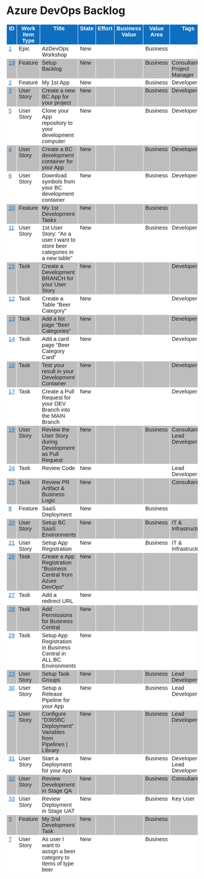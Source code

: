 # Azure DevOps Backlog

<table style="box-sizing:border-box;border-collapse:collapse;border-spacing:0px;margin:0px;background-color:rgb(255, 255, 255);font-family:Calibri, sans-serif;font-size:11pt" id="tableSelected1"><thead style="box-sizing:border-box;background-color:rgb(16, 110, 190);color:white"><tr style="box-sizing:border-box"><th style="box-sizing:border-box;border:1px solid white;vertical-align:top;padding:1.45pt 0.05in">ID</th><th style="box-sizing:border-box;border:1px solid white;vertical-align:top;padding:1.45pt 0.05in">Work Item Type</th><th style="box-sizing:border-box;border:1px solid white;vertical-align:top;padding:1.45pt 0.05in">Title</th><th style="box-sizing:border-box;border:1px solid white;vertical-align:top;padding:1.45pt 0.05in">State</th><th style="box-sizing:border-box;border:1px solid white;vertical-align:top;padding:1.45pt 0.05in">Effort</th><th style="box-sizing:border-box;border:1px solid white;vertical-align:top;padding:1.45pt 0.05in">Business Value</th><th style="box-sizing:border-box;border:1px solid white;vertical-align:top;padding:1.45pt 0.05in">Value Area</th><th style="box-sizing:border-box;border:1px solid white;vertical-align:top;padding:1.45pt 0.05in">Tags</th></tr></thead><tbody style="box-sizing:border-box"><tr style="box-sizing:border-box"><td style="box-sizing:border-box;border:1px solid white;vertical-align:top;padding:1.45pt 0.05in"><a href="https://dev.azure.com/BC-TechDays-2022-AzDevOps-Training-TEST/My-Project/_workitems/edit/1" target="_blank" style="box-sizing:border-box;color:rgb(16, 110, 190)">1</a></td><td style="box-sizing:border-box;border:1px solid white;vertical-align:top;padding:1.45pt 0.05in">Epic</td><td style="box-sizing:border-box;border:1px solid white;vertical-align:top;padding:1.45pt 0.05in">AzDevOps Workshop</td><td style="box-sizing:border-box;border:1px solid white;vertical-align:top;padding:1.45pt 0.05in">New</td><td style="box-sizing:border-box;border:1px solid white;vertical-align:top;padding:1.45pt 0.05in">&nbsp;</td><td style="box-sizing:border-box;border:1px solid white;vertical-align:top;padding:1.45pt 0.05in">&nbsp;</td><td style="box-sizing:border-box;border:1px solid white;vertical-align:top;padding:1.45pt 0.05in">Business</td><td style="box-sizing:border-box;border:1px solid white;vertical-align:top;padding:1.45pt 0.05in">&nbsp;</td></tr><tr style="box-sizing:border-box;background-color:rgba(124, 124, 124, 0.5)"><td style="box-sizing:border-box;border:1px solid white;vertical-align:top;padding:1.45pt 0.05in"><a href="https://dev.azure.com/BC-TechDays-2022-AzDevOps-Training-TEST/My-Project/_workitems/edit/19" target="_blank" style="box-sizing:border-box;color:rgb(16, 110, 190)">19</a></td><td style="box-sizing:border-box;border:1px solid white;vertical-align:top;padding:1.45pt 0.05in">Feature</td><td style="box-sizing:border-box;border:1px solid white;vertical-align:top;padding:1.45pt 0.05in">Setup Backlog</td><td style="box-sizing:border-box;border:1px solid white;vertical-align:top;padding:1.45pt 0.05in">New</td><td style="box-sizing:border-box;border:1px solid white;vertical-align:top;padding:1.45pt 0.05in">&nbsp;</td><td style="box-sizing:border-box;border:1px solid white;vertical-align:top;padding:1.45pt 0.05in">&nbsp;</td><td style="box-sizing:border-box;border:1px solid white;vertical-align:top;padding:1.45pt 0.05in">Business</td><td style="box-sizing:border-box;border:1px solid white;vertical-align:top;padding:1.45pt 0.05in">Consultant; Project Manager</td></tr><tr style="box-sizing:border-box"><td style="box-sizing:border-box;border:1px solid white;vertical-align:top;padding:1.45pt 0.05in"><a href="https://dev.azure.com/BC-TechDays-2022-AzDevOps-Training-TEST/My-Project/_workitems/edit/2" target="_blank" style="box-sizing:border-box;color:rgb(16, 110, 190)">2</a></td><td style="box-sizing:border-box;border:1px solid white;vertical-align:top;padding:1.45pt 0.05in">Feature</td><td style="box-sizing:border-box;border:1px solid white;vertical-align:top;padding:1.45pt 0.05in">My 1st App</td><td style="box-sizing:border-box;border:1px solid white;vertical-align:top;padding:1.45pt 0.05in">New</td><td style="box-sizing:border-box;border:1px solid white;vertical-align:top;padding:1.45pt 0.05in">&nbsp;</td><td style="box-sizing:border-box;border:1px solid white;vertical-align:top;padding:1.45pt 0.05in">&nbsp;</td><td style="box-sizing:border-box;border:1px solid white;vertical-align:top;padding:1.45pt 0.05in">Business</td><td style="box-sizing:border-box;border:1px solid white;vertical-align:top;padding:1.45pt 0.05in">Developer</td></tr><tr style="box-sizing:border-box;background-color:rgba(124, 124, 124, 0.5)"><td style="box-sizing:border-box;border:1px solid white;vertical-align:top;padding:1.45pt 0.05in"><a href="https://dev.azure.com/BC-TechDays-2022-AzDevOps-Training-TEST/My-Project/_workitems/edit/3" target="_blank" style="box-sizing:border-box;color:rgb(16, 110, 190)">3</a></td><td style="box-sizing:border-box;border:1px solid white;vertical-align:top;padding:1.45pt 0.05in">User Story</td><td style="box-sizing:border-box;border:1px solid white;vertical-align:top;padding:1.45pt 0.05in">Create a new BC App for your project</td><td style="box-sizing:border-box;border:1px solid white;vertical-align:top;padding:1.45pt 0.05in">New</td><td style="box-sizing:border-box;border:1px solid white;vertical-align:top;padding:1.45pt 0.05in">&nbsp;</td><td style="box-sizing:border-box;border:1px solid white;vertical-align:top;padding:1.45pt 0.05in">&nbsp;</td><td style="box-sizing:border-box;border:1px solid white;vertical-align:top;padding:1.45pt 0.05in">Business</td><td style="box-sizing:border-box;border:1px solid white;vertical-align:top;padding:1.45pt 0.05in">Developer</td></tr><tr style="box-sizing:border-box"><td style="box-sizing:border-box;border:1px solid white;vertical-align:top;padding:1.45pt 0.05in"><a href="https://dev.azure.com/BC-TechDays-2022-AzDevOps-Training-TEST/My-Project/_workitems/edit/5" target="_blank" style="box-sizing:border-box;color:rgb(16, 110, 190)">5</a></td><td style="box-sizing:border-box;border:1px solid white;vertical-align:top;padding:1.45pt 0.05in">User Story</td><td style="box-sizing:border-box;border:1px solid white;vertical-align:top;padding:1.45pt 0.05in">Clone your App repository to your development computer</td><td style="box-sizing:border-box;border:1px solid white;vertical-align:top;padding:1.45pt 0.05in">New</td><td style="box-sizing:border-box;border:1px solid white;vertical-align:top;padding:1.45pt 0.05in">&nbsp;</td><td style="box-sizing:border-box;border:1px solid white;vertical-align:top;padding:1.45pt 0.05in">&nbsp;</td><td style="box-sizing:border-box;border:1px solid white;vertical-align:top;padding:1.45pt 0.05in">Business</td><td style="box-sizing:border-box;border:1px solid white;vertical-align:top;padding:1.45pt 0.05in">Developer</td></tr><tr style="box-sizing:border-box;background-color:rgba(124, 124, 124, 0.5)"><td style="box-sizing:border-box;border:1px solid white;vertical-align:top;padding:1.45pt 0.05in"><a href="https://dev.azure.com/BC-TechDays-2022-AzDevOps-Training-TEST/My-Project/_workitems/edit/4" target="_blank" style="box-sizing:border-box;color:rgb(16, 110, 190)">4</a></td><td style="box-sizing:border-box;border:1px solid white;vertical-align:top;padding:1.45pt 0.05in">User Story</td><td style="box-sizing:border-box;border:1px solid white;vertical-align:top;padding:1.45pt 0.05in">Create a BC development container for your App</td><td style="box-sizing:border-box;border:1px solid white;vertical-align:top;padding:1.45pt 0.05in">New</td><td style="box-sizing:border-box;border:1px solid white;vertical-align:top;padding:1.45pt 0.05in">&nbsp;</td><td style="box-sizing:border-box;border:1px solid white;vertical-align:top;padding:1.45pt 0.05in">&nbsp;</td><td style="box-sizing:border-box;border:1px solid white;vertical-align:top;padding:1.45pt 0.05in">Business</td><td style="box-sizing:border-box;border:1px solid white;vertical-align:top;padding:1.45pt 0.05in">Developer</td></tr><tr style="box-sizing:border-box"><td style="box-sizing:border-box;border:1px solid white;vertical-align:top;padding:1.45pt 0.05in"><a href="https://dev.azure.com/BC-TechDays-2022-AzDevOps-Training-TEST/My-Project/_workitems/edit/6" target="_blank" style="box-sizing:border-box;color:rgb(16, 110, 190)">6</a></td><td style="box-sizing:border-box;border:1px solid white;vertical-align:top;padding:1.45pt 0.05in">User Story</td><td style="box-sizing:border-box;border:1px solid white;vertical-align:top;padding:1.45pt 0.05in">Download symbols from your BC development container</td><td style="box-sizing:border-box;border:1px solid white;vertical-align:top;padding:1.45pt 0.05in">New</td><td style="box-sizing:border-box;border:1px solid white;vertical-align:top;padding:1.45pt 0.05in">&nbsp;</td><td style="box-sizing:border-box;border:1px solid white;vertical-align:top;padding:1.45pt 0.05in">&nbsp;</td><td style="box-sizing:border-box;border:1px solid white;vertical-align:top;padding:1.45pt 0.05in">Business</td><td style="box-sizing:border-box;border:1px solid white;vertical-align:top;padding:1.45pt 0.05in">Developer</td></tr><tr style="box-sizing:border-box;background-color:rgba(124, 124, 124, 0.5)"><td style="box-sizing:border-box;border:1px solid white;vertical-align:top;padding:1.45pt 0.05in"><a href="https://dev.azure.com/BC-TechDays-2022-AzDevOps-Training-TEST/My-Project/_workitems/edit/10" target="_blank" style="box-sizing:border-box;color:rgb(16, 110, 190)">10</a></td><td style="box-sizing:border-box;border:1px solid white;vertical-align:top;padding:1.45pt 0.05in">Feature</td><td style="box-sizing:border-box;border:1px solid white;vertical-align:top;padding:1.45pt 0.05in">My 1st Development Tasks</td><td style="box-sizing:border-box;border:1px solid white;vertical-align:top;padding:1.45pt 0.05in">New</td><td style="box-sizing:border-box;border:1px solid white;vertical-align:top;padding:1.45pt 0.05in">&nbsp;</td><td style="box-sizing:border-box;border:1px solid white;vertical-align:top;padding:1.45pt 0.05in">&nbsp;</td><td style="box-sizing:border-box;border:1px solid white;vertical-align:top;padding:1.45pt 0.05in">Business</td><td style="box-sizing:border-box;border:1px solid white;vertical-align:top;padding:1.45pt 0.05in">&nbsp;</td></tr><tr style="box-sizing:border-box"><td style="box-sizing:border-box;border:1px solid white;vertical-align:top;padding:1.45pt 0.05in"><a href="https://dev.azure.com/BC-TechDays-2022-AzDevOps-Training-TEST/My-Project/_workitems/edit/11" target="_blank" style="box-sizing:border-box;color:rgb(16, 110, 190)">11</a></td><td style="box-sizing:border-box;border:1px solid white;vertical-align:top;padding:1.45pt 0.05in">User Story</td><td style="box-sizing:border-box;border:1px solid white;vertical-align:top;padding:1.45pt 0.05in">1st User Story: "As a user I want to store beer categories in a new table"</td><td style="box-sizing:border-box;border:1px solid white;vertical-align:top;padding:1.45pt 0.05in">New</td><td style="box-sizing:border-box;border:1px solid white;vertical-align:top;padding:1.45pt 0.05in">&nbsp;</td><td style="box-sizing:border-box;border:1px solid white;vertical-align:top;padding:1.45pt 0.05in">&nbsp;</td><td style="box-sizing:border-box;border:1px solid white;vertical-align:top;padding:1.45pt 0.05in">Business</td><td style="box-sizing:border-box;border:1px solid white;vertical-align:top;padding:1.45pt 0.05in">Developer</td></tr><tr style="box-sizing:border-box;background-color:rgba(124, 124, 124, 0.5)"><td style="box-sizing:border-box;border:1px solid white;vertical-align:top;padding:1.45pt 0.05in"><a href="https://dev.azure.com/BC-TechDays-2022-AzDevOps-Training-TEST/My-Project/_workitems/edit/15" target="_blank" style="box-sizing:border-box;color:rgb(16, 110, 190)">15</a></td><td style="box-sizing:border-box;border:1px solid white;vertical-align:top;padding:1.45pt 0.05in">Task</td><td style="box-sizing:border-box;border:1px solid white;vertical-align:top;padding:1.45pt 0.05in">Create a Development BRANCH for your User Story</td><td style="box-sizing:border-box;border:1px solid white;vertical-align:top;padding:1.45pt 0.05in">New</td><td style="box-sizing:border-box;border:1px solid white;vertical-align:top;padding:1.45pt 0.05in">&nbsp;</td><td style="box-sizing:border-box;border:1px solid white;vertical-align:top;padding:1.45pt 0.05in">&nbsp;</td><td style="box-sizing:border-box;border:1px solid white;vertical-align:top;padding:1.45pt 0.05in">&nbsp;</td><td style="box-sizing:border-box;border:1px solid white;vertical-align:top;padding:1.45pt 0.05in">Developer</td></tr><tr style="box-sizing:border-box"><td style="box-sizing:border-box;border:1px solid white;vertical-align:top;padding:1.45pt 0.05in"><a href="https://dev.azure.com/BC-TechDays-2022-AzDevOps-Training-TEST/My-Project/_workitems/edit/12" target="_blank" style="box-sizing:border-box;color:rgb(16, 110, 190)">12</a></td><td style="box-sizing:border-box;border:1px solid white;vertical-align:top;padding:1.45pt 0.05in">Task</td><td style="box-sizing:border-box;border:1px solid white;vertical-align:top;padding:1.45pt 0.05in">Create a Table "Beer Category"</td><td style="box-sizing:border-box;border:1px solid white;vertical-align:top;padding:1.45pt 0.05in">New</td><td style="box-sizing:border-box;border:1px solid white;vertical-align:top;padding:1.45pt 0.05in">&nbsp;</td><td style="box-sizing:border-box;border:1px solid white;vertical-align:top;padding:1.45pt 0.05in">&nbsp;</td><td style="box-sizing:border-box;border:1px solid white;vertical-align:top;padding:1.45pt 0.05in">&nbsp;</td><td style="box-sizing:border-box;border:1px solid white;vertical-align:top;padding:1.45pt 0.05in">Developer</td></tr><tr style="box-sizing:border-box;background-color:rgba(124, 124, 124, 0.5)"><td style="box-sizing:border-box;border:1px solid white;vertical-align:top;padding:1.45pt 0.05in"><a href="https://dev.azure.com/BC-TechDays-2022-AzDevOps-Training-TEST/My-Project/_workitems/edit/13" target="_blank" style="box-sizing:border-box;color:rgb(16, 110, 190)">13</a></td><td style="box-sizing:border-box;border:1px solid white;vertical-align:top;padding:1.45pt 0.05in">Task</td><td style="box-sizing:border-box;border:1px solid white;vertical-align:top;padding:1.45pt 0.05in">Add a list page "Beer Categories"</td><td style="box-sizing:border-box;border:1px solid white;vertical-align:top;padding:1.45pt 0.05in">New</td><td style="box-sizing:border-box;border:1px solid white;vertical-align:top;padding:1.45pt 0.05in">&nbsp;</td><td style="box-sizing:border-box;border:1px solid white;vertical-align:top;padding:1.45pt 0.05in">&nbsp;</td><td style="box-sizing:border-box;border:1px solid white;vertical-align:top;padding:1.45pt 0.05in">&nbsp;</td><td style="box-sizing:border-box;border:1px solid white;vertical-align:top;padding:1.45pt 0.05in">Developer</td></tr><tr style="box-sizing:border-box"><td style="box-sizing:border-box;border:1px solid white;vertical-align:top;padding:1.45pt 0.05in"><a href="https://dev.azure.com/BC-TechDays-2022-AzDevOps-Training-TEST/My-Project/_workitems/edit/14" target="_blank" style="box-sizing:border-box;color:rgb(16, 110, 190)">14</a></td><td style="box-sizing:border-box;border:1px solid white;vertical-align:top;padding:1.45pt 0.05in">Task</td><td style="box-sizing:border-box;border:1px solid white;vertical-align:top;padding:1.45pt 0.05in">Add a card page "Beer Category Card"</td><td style="box-sizing:border-box;border:1px solid white;vertical-align:top;padding:1.45pt 0.05in">New</td><td style="box-sizing:border-box;border:1px solid white;vertical-align:top;padding:1.45pt 0.05in">&nbsp;</td><td style="box-sizing:border-box;border:1px solid white;vertical-align:top;padding:1.45pt 0.05in">&nbsp;</td><td style="box-sizing:border-box;border:1px solid white;vertical-align:top;padding:1.45pt 0.05in">&nbsp;</td><td style="box-sizing:border-box;border:1px solid white;vertical-align:top;padding:1.45pt 0.05in">Developer</td></tr><tr style="box-sizing:border-box;background-color:rgba(124, 124, 124, 0.5)"><td style="box-sizing:border-box;border:1px solid white;vertical-align:top;padding:1.45pt 0.05in"><a href="https://dev.azure.com/BC-TechDays-2022-AzDevOps-Training-TEST/My-Project/_workitems/edit/16" target="_blank" style="box-sizing:border-box;color:rgb(16, 110, 190)">16</a></td><td style="box-sizing:border-box;border:1px solid white;vertical-align:top;padding:1.45pt 0.05in">Task</td><td style="box-sizing:border-box;border:1px solid white;vertical-align:top;padding:1.45pt 0.05in">Test your result in your Development Container</td><td style="box-sizing:border-box;border:1px solid white;vertical-align:top;padding:1.45pt 0.05in">New</td><td style="box-sizing:border-box;border:1px solid white;vertical-align:top;padding:1.45pt 0.05in">&nbsp;</td><td style="box-sizing:border-box;border:1px solid white;vertical-align:top;padding:1.45pt 0.05in">&nbsp;</td><td style="box-sizing:border-box;border:1px solid white;vertical-align:top;padding:1.45pt 0.05in">&nbsp;</td><td style="box-sizing:border-box;border:1px solid white;vertical-align:top;padding:1.45pt 0.05in">Developer</td></tr><tr style="box-sizing:border-box"><td style="box-sizing:border-box;border:1px solid white;vertical-align:top;padding:1.45pt 0.05in"><a href="https://dev.azure.com/BC-TechDays-2022-AzDevOps-Training-TEST/My-Project/_workitems/edit/17" target="_blank" style="box-sizing:border-box;color:rgb(16, 110, 190)">17</a></td><td style="box-sizing:border-box;border:1px solid white;vertical-align:top;padding:1.45pt 0.05in">Task</td><td style="box-sizing:border-box;border:1px solid white;vertical-align:top;padding:1.45pt 0.05in">Create a Pull Request for your DEV Branch into the MAIN Branch</td><td style="box-sizing:border-box;border:1px solid white;vertical-align:top;padding:1.45pt 0.05in">New</td><td style="box-sizing:border-box;border:1px solid white;vertical-align:top;padding:1.45pt 0.05in">&nbsp;</td><td style="box-sizing:border-box;border:1px solid white;vertical-align:top;padding:1.45pt 0.05in">&nbsp;</td><td style="box-sizing:border-box;border:1px solid white;vertical-align:top;padding:1.45pt 0.05in">&nbsp;</td><td style="box-sizing:border-box;border:1px solid white;vertical-align:top;padding:1.45pt 0.05in">Developer</td></tr><tr style="box-sizing:border-box;background-color:rgba(124, 124, 124, 0.5)"><td style="box-sizing:border-box;border:1px solid white;vertical-align:top;padding:1.45pt 0.05in"><a href="https://dev.azure.com/BC-TechDays-2022-AzDevOps-Training-TEST/My-Project/_workitems/edit/18" target="_blank" style="box-sizing:border-box;color:rgb(16, 110, 190)">18</a></td><td style="box-sizing:border-box;border:1px solid white;vertical-align:top;padding:1.45pt 0.05in">User Story</td><td style="box-sizing:border-box;border:1px solid white;vertical-align:top;padding:1.45pt 0.05in">Review the User Story during Development as Pull Request</td><td style="box-sizing:border-box;border:1px solid white;vertical-align:top;padding:1.45pt 0.05in">New</td><td style="box-sizing:border-box;border:1px solid white;vertical-align:top;padding:1.45pt 0.05in">&nbsp;</td><td style="box-sizing:border-box;border:1px solid white;vertical-align:top;padding:1.45pt 0.05in">&nbsp;</td><td style="box-sizing:border-box;border:1px solid white;vertical-align:top;padding:1.45pt 0.05in">Business</td><td style="box-sizing:border-box;border:1px solid white;vertical-align:top;padding:1.45pt 0.05in">Consultant; Lead Developer</td></tr><tr style="box-sizing:border-box"><td style="box-sizing:border-box;border:1px solid white;vertical-align:top;padding:1.45pt 0.05in"><a href="https://dev.azure.com/BC-TechDays-2022-AzDevOps-Training-TEST/My-Project/_workitems/edit/24" target="_blank" style="box-sizing:border-box;color:rgb(16, 110, 190)">24</a></td><td style="box-sizing:border-box;border:1px solid white;vertical-align:top;padding:1.45pt 0.05in">Task</td><td style="box-sizing:border-box;border:1px solid white;vertical-align:top;padding:1.45pt 0.05in">Review Code</td><td style="box-sizing:border-box;border:1px solid white;vertical-align:top;padding:1.45pt 0.05in">New</td><td style="box-sizing:border-box;border:1px solid white;vertical-align:top;padding:1.45pt 0.05in">&nbsp;</td><td style="box-sizing:border-box;border:1px solid white;vertical-align:top;padding:1.45pt 0.05in">&nbsp;</td><td style="box-sizing:border-box;border:1px solid white;vertical-align:top;padding:1.45pt 0.05in">&nbsp;</td><td style="box-sizing:border-box;border:1px solid white;vertical-align:top;padding:1.45pt 0.05in">Lead Developer</td></tr><tr style="box-sizing:border-box;background-color:rgba(124, 124, 124, 0.5)"><td style="box-sizing:border-box;border:1px solid white;vertical-align:top;padding:1.45pt 0.05in"><a href="https://dev.azure.com/BC-TechDays-2022-AzDevOps-Training-TEST/My-Project/_workitems/edit/25" target="_blank" style="box-sizing:border-box;color:rgb(16, 110, 190)">25</a></td><td style="box-sizing:border-box;border:1px solid white;vertical-align:top;padding:1.45pt 0.05in">Task</td><td style="box-sizing:border-box;border:1px solid white;vertical-align:top;padding:1.45pt 0.05in">Review PR Artifact &amp; Business Logic</td><td style="box-sizing:border-box;border:1px solid white;vertical-align:top;padding:1.45pt 0.05in">New</td><td style="box-sizing:border-box;border:1px solid white;vertical-align:top;padding:1.45pt 0.05in">&nbsp;</td><td style="box-sizing:border-box;border:1px solid white;vertical-align:top;padding:1.45pt 0.05in">&nbsp;</td><td style="box-sizing:border-box;border:1px solid white;vertical-align:top;padding:1.45pt 0.05in">&nbsp;</td><td style="box-sizing:border-box;border:1px solid white;vertical-align:top;padding:1.45pt 0.05in">Consultant</td></tr><tr style="box-sizing:border-box"><td style="box-sizing:border-box;border:1px solid white;vertical-align:top;padding:1.45pt 0.05in"><a href="https://dev.azure.com/BC-TechDays-2022-AzDevOps-Training-TEST/My-Project/_workitems/edit/8" target="_blank" style="box-sizing:border-box;color:rgb(16, 110, 190)">8</a></td><td style="box-sizing:border-box;border:1px solid white;vertical-align:top;padding:1.45pt 0.05in">Feature</td><td style="box-sizing:border-box;border:1px solid white;vertical-align:top;padding:1.45pt 0.05in">SaaS Deployment</td><td style="box-sizing:border-box;border:1px solid white;vertical-align:top;padding:1.45pt 0.05in">New</td><td style="box-sizing:border-box;border:1px solid white;vertical-align:top;padding:1.45pt 0.05in">&nbsp;</td><td style="box-sizing:border-box;border:1px solid white;vertical-align:top;padding:1.45pt 0.05in">&nbsp;</td><td style="box-sizing:border-box;border:1px solid white;vertical-align:top;padding:1.45pt 0.05in">Business</td><td style="box-sizing:border-box;border:1px solid white;vertical-align:top;padding:1.45pt 0.05in">&nbsp;</td></tr><tr style="box-sizing:border-box;background-color:rgba(124, 124, 124, 0.5)"><td style="box-sizing:border-box;border:1px solid white;vertical-align:top;padding:1.45pt 0.05in"><a href="https://dev.azure.com/BC-TechDays-2022-AzDevOps-Training-TEST/My-Project/_workitems/edit/20" target="_blank" style="box-sizing:border-box;color:rgb(16, 110, 190)">20</a></td><td style="box-sizing:border-box;border:1px solid white;vertical-align:top;padding:1.45pt 0.05in">User Story</td><td style="box-sizing:border-box;border:1px solid white;vertical-align:top;padding:1.45pt 0.05in">Setup BC SaaS Environments</td><td style="box-sizing:border-box;border:1px solid white;vertical-align:top;padding:1.45pt 0.05in">New</td><td style="box-sizing:border-box;border:1px solid white;vertical-align:top;padding:1.45pt 0.05in">&nbsp;</td><td style="box-sizing:border-box;border:1px solid white;vertical-align:top;padding:1.45pt 0.05in">&nbsp;</td><td style="box-sizing:border-box;border:1px solid white;vertical-align:top;padding:1.45pt 0.05in">Business</td><td style="box-sizing:border-box;border:1px solid white;vertical-align:top;padding:1.45pt 0.05in">IT &amp; Infrastructure</td></tr><tr style="box-sizing:border-box"><td style="box-sizing:border-box;border:1px solid white;vertical-align:top;padding:1.45pt 0.05in"><a href="https://dev.azure.com/BC-TechDays-2022-AzDevOps-Training-TEST/My-Project/_workitems/edit/21" target="_blank" style="box-sizing:border-box;color:rgb(16, 110, 190)">21</a></td><td style="box-sizing:border-box;border:1px solid white;vertical-align:top;padding:1.45pt 0.05in">User Story</td><td style="box-sizing:border-box;border:1px solid white;vertical-align:top;padding:1.45pt 0.05in">Setup App Registration</td><td style="box-sizing:border-box;border:1px solid white;vertical-align:top;padding:1.45pt 0.05in">New</td><td style="box-sizing:border-box;border:1px solid white;vertical-align:top;padding:1.45pt 0.05in">&nbsp;</td><td style="box-sizing:border-box;border:1px solid white;vertical-align:top;padding:1.45pt 0.05in">&nbsp;</td><td style="box-sizing:border-box;border:1px solid white;vertical-align:top;padding:1.45pt 0.05in">Business</td><td style="box-sizing:border-box;border:1px solid white;vertical-align:top;padding:1.45pt 0.05in">IT &amp; Infrastructure</td></tr><tr style="box-sizing:border-box;background-color:rgba(124, 124, 124, 0.5)"><td style="box-sizing:border-box;border:1px solid white;vertical-align:top;padding:1.45pt 0.05in"><a href="https://dev.azure.com/BC-TechDays-2022-AzDevOps-Training-TEST/My-Project/_workitems/edit/26" target="_blank" style="box-sizing:border-box;color:rgb(16, 110, 190)">26</a></td><td style="box-sizing:border-box;border:1px solid white;vertical-align:top;padding:1.45pt 0.05in">Task</td><td style="box-sizing:border-box;border:1px solid white;vertical-align:top;padding:1.45pt 0.05in">Create a App Registration "Business Central from Azure DevOps"</td><td style="box-sizing:border-box;border:1px solid white;vertical-align:top;padding:1.45pt 0.05in">New</td><td style="box-sizing:border-box;border:1px solid white;vertical-align:top;padding:1.45pt 0.05in">&nbsp;</td><td style="box-sizing:border-box;border:1px solid white;vertical-align:top;padding:1.45pt 0.05in">&nbsp;</td><td style="box-sizing:border-box;border:1px solid white;vertical-align:top;padding:1.45pt 0.05in">&nbsp;</td><td style="box-sizing:border-box;border:1px solid white;vertical-align:top;padding:1.45pt 0.05in">&nbsp;</td></tr><tr style="box-sizing:border-box"><td style="box-sizing:border-box;border:1px solid white;vertical-align:top;padding:1.45pt 0.05in"><a href="https://dev.azure.com/BC-TechDays-2022-AzDevOps-Training-TEST/My-Project/_workitems/edit/27" target="_blank" style="box-sizing:border-box;color:rgb(16, 110, 190)">27</a></td><td style="box-sizing:border-box;border:1px solid white;vertical-align:top;padding:1.45pt 0.05in">Task</td><td style="box-sizing:border-box;border:1px solid white;vertical-align:top;padding:1.45pt 0.05in">Add a redirect URL</td><td style="box-sizing:border-box;border:1px solid white;vertical-align:top;padding:1.45pt 0.05in">New</td><td style="box-sizing:border-box;border:1px solid white;vertical-align:top;padding:1.45pt 0.05in">&nbsp;</td><td style="box-sizing:border-box;border:1px solid white;vertical-align:top;padding:1.45pt 0.05in">&nbsp;</td><td style="box-sizing:border-box;border:1px solid white;vertical-align:top;padding:1.45pt 0.05in">&nbsp;</td><td style="box-sizing:border-box;border:1px solid white;vertical-align:top;padding:1.45pt 0.05in">&nbsp;</td></tr><tr style="box-sizing:border-box;background-color:rgba(124, 124, 124, 0.5)"><td style="box-sizing:border-box;border:1px solid white;vertical-align:top;padding:1.45pt 0.05in"><a href="https://dev.azure.com/BC-TechDays-2022-AzDevOps-Training-TEST/My-Project/_workitems/edit/28" target="_blank" style="box-sizing:border-box;color:rgb(16, 110, 190)">28</a></td><td style="box-sizing:border-box;border:1px solid white;vertical-align:top;padding:1.45pt 0.05in">Task</td><td style="box-sizing:border-box;border:1px solid white;vertical-align:top;padding:1.45pt 0.05in">Add Permissions for Business Central</td><td style="box-sizing:border-box;border:1px solid white;vertical-align:top;padding:1.45pt 0.05in">New</td><td style="box-sizing:border-box;border:1px solid white;vertical-align:top;padding:1.45pt 0.05in">&nbsp;</td><td style="box-sizing:border-box;border:1px solid white;vertical-align:top;padding:1.45pt 0.05in">&nbsp;</td><td style="box-sizing:border-box;border:1px solid white;vertical-align:top;padding:1.45pt 0.05in">&nbsp;</td><td style="box-sizing:border-box;border:1px solid white;vertical-align:top;padding:1.45pt 0.05in">&nbsp;</td></tr><tr style="box-sizing:border-box"><td style="box-sizing:border-box;border:1px solid white;vertical-align:top;padding:1.45pt 0.05in"><a href="https://dev.azure.com/BC-TechDays-2022-AzDevOps-Training-TEST/My-Project/_workitems/edit/29" target="_blank" style="box-sizing:border-box;color:rgb(16, 110, 190)">29</a></td><td style="box-sizing:border-box;border:1px solid white;vertical-align:top;padding:1.45pt 0.05in">Task</td><td style="box-sizing:border-box;border:1px solid white;vertical-align:top;padding:1.45pt 0.05in">Setup App Registration in Business Central in ALL BC Environments</td><td style="box-sizing:border-box;border:1px solid white;vertical-align:top;padding:1.45pt 0.05in">New</td><td style="box-sizing:border-box;border:1px solid white;vertical-align:top;padding:1.45pt 0.05in">&nbsp;</td><td style="box-sizing:border-box;border:1px solid white;vertical-align:top;padding:1.45pt 0.05in">&nbsp;</td><td style="box-sizing:border-box;border:1px solid white;vertical-align:top;padding:1.45pt 0.05in">&nbsp;</td><td style="box-sizing:border-box;border:1px solid white;vertical-align:top;padding:1.45pt 0.05in">&nbsp;</td></tr><tr style="box-sizing:border-box;background-color:rgba(124, 124, 124, 0.5)"><td style="box-sizing:border-box;border:1px solid white;vertical-align:top;padding:1.45pt 0.05in"><a href="https://dev.azure.com/BC-TechDays-2022-AzDevOps-Training-TEST/My-Project/_workitems/edit/23" target="_blank" style="box-sizing:border-box;color:rgb(16, 110, 190)">23</a></td><td style="box-sizing:border-box;border:1px solid white;vertical-align:top;padding:1.45pt 0.05in">User Story</td><td style="box-sizing:border-box;border:1px solid white;vertical-align:top;padding:1.45pt 0.05in">Setup Task Groups</td><td style="box-sizing:border-box;border:1px solid white;vertical-align:top;padding:1.45pt 0.05in">New</td><td style="box-sizing:border-box;border:1px solid white;vertical-align:top;padding:1.45pt 0.05in">&nbsp;</td><td style="box-sizing:border-box;border:1px solid white;vertical-align:top;padding:1.45pt 0.05in">&nbsp;</td><td style="box-sizing:border-box;border:1px solid white;vertical-align:top;padding:1.45pt 0.05in">Business</td><td style="box-sizing:border-box;border:1px solid white;vertical-align:top;padding:1.45pt 0.05in">Lead Developer</td></tr><tr style="box-sizing:border-box"><td style="box-sizing:border-box;border:1px solid white;vertical-align:top;padding:1.45pt 0.05in"><a href="https://dev.azure.com/BC-TechDays-2022-AzDevOps-Training-TEST/My-Project/_workitems/edit/30" target="_blank" style="box-sizing:border-box;color:rgb(16, 110, 190)">30</a></td><td style="box-sizing:border-box;border:1px solid white;vertical-align:top;padding:1.45pt 0.05in">User Story</td><td style="box-sizing:border-box;border:1px solid white;vertical-align:top;padding:1.45pt 0.05in">Setup a Release Pipeline for your App</td><td style="box-sizing:border-box;border:1px solid white;vertical-align:top;padding:1.45pt 0.05in">New</td><td style="box-sizing:border-box;border:1px solid white;vertical-align:top;padding:1.45pt 0.05in">&nbsp;</td><td style="box-sizing:border-box;border:1px solid white;vertical-align:top;padding:1.45pt 0.05in">&nbsp;</td><td style="box-sizing:border-box;border:1px solid white;vertical-align:top;padding:1.45pt 0.05in">Business</td><td style="box-sizing:border-box;border:1px solid white;vertical-align:top;padding:1.45pt 0.05in">Lead Developer</td></tr><tr style="box-sizing:border-box;background-color:rgba(124, 124, 124, 0.5)"><td style="box-sizing:border-box;border:1px solid white;vertical-align:top;padding:1.45pt 0.05in"><a href="https://dev.azure.com/BC-TechDays-2022-AzDevOps-Training-TEST/My-Project/_workitems/edit/22" target="_blank" style="box-sizing:border-box;color:rgb(16, 110, 190)">22</a></td><td style="box-sizing:border-box;border:1px solid white;vertical-align:top;padding:1.45pt 0.05in">User Story</td><td style="box-sizing:border-box;border:1px solid white;vertical-align:top;padding:1.45pt 0.05in">Configure "D365BC Deployment" Variables from Pipelines | Library</td><td style="box-sizing:border-box;border:1px solid white;vertical-align:top;padding:1.45pt 0.05in">New</td><td style="box-sizing:border-box;border:1px solid white;vertical-align:top;padding:1.45pt 0.05in">&nbsp;</td><td style="box-sizing:border-box;border:1px solid white;vertical-align:top;padding:1.45pt 0.05in">&nbsp;</td><td style="box-sizing:border-box;border:1px solid white;vertical-align:top;padding:1.45pt 0.05in">Business</td><td style="box-sizing:border-box;border:1px solid white;vertical-align:top;padding:1.45pt 0.05in">Lead Developer</td></tr><tr style="box-sizing:border-box"><td style="box-sizing:border-box;border:1px solid white;vertical-align:top;padding:1.45pt 0.05in"><a href="https://dev.azure.com/BC-TechDays-2022-AzDevOps-Training-TEST/My-Project/_workitems/edit/31" target="_blank" style="box-sizing:border-box;color:rgb(16, 110, 190)">31</a></td><td style="box-sizing:border-box;border:1px solid white;vertical-align:top;padding:1.45pt 0.05in">User Story</td><td style="box-sizing:border-box;border:1px solid white;vertical-align:top;padding:1.45pt 0.05in">Start a Deployment for your App</td><td style="box-sizing:border-box;border:1px solid white;vertical-align:top;padding:1.45pt 0.05in">New</td><td style="box-sizing:border-box;border:1px solid white;vertical-align:top;padding:1.45pt 0.05in">&nbsp;</td><td style="box-sizing:border-box;border:1px solid white;vertical-align:top;padding:1.45pt 0.05in">&nbsp;</td><td style="box-sizing:border-box;border:1px solid white;vertical-align:top;padding:1.45pt 0.05in">Business</td><td style="box-sizing:border-box;border:1px solid white;vertical-align:top;padding:1.45pt 0.05in">Developer; Lead Developer</td></tr><tr style="box-sizing:border-box;background-color:rgba(124, 124, 124, 0.5)"><td style="box-sizing:border-box;border:1px solid white;vertical-align:top;padding:1.45pt 0.05in"><a href="https://dev.azure.com/BC-TechDays-2022-AzDevOps-Training-TEST/My-Project/_workitems/edit/32" target="_blank" style="box-sizing:border-box;color:rgb(16, 110, 190)">32</a></td><td style="box-sizing:border-box;border:1px solid white;vertical-align:top;padding:1.45pt 0.05in">User Story</td><td style="box-sizing:border-box;border:1px solid white;vertical-align:top;padding:1.45pt 0.05in">Review Development in Stage QA</td><td style="box-sizing:border-box;border:1px solid white;vertical-align:top;padding:1.45pt 0.05in">New</td><td style="box-sizing:border-box;border:1px solid white;vertical-align:top;padding:1.45pt 0.05in">&nbsp;</td><td style="box-sizing:border-box;border:1px solid white;vertical-align:top;padding:1.45pt 0.05in">&nbsp;</td><td style="box-sizing:border-box;border:1px solid white;vertical-align:top;padding:1.45pt 0.05in">Business</td><td style="box-sizing:border-box;border:1px solid white;vertical-align:top;padding:1.45pt 0.05in">Consultant</td></tr><tr style="box-sizing:border-box"><td style="box-sizing:border-box;border:1px solid white;vertical-align:top;padding:1.45pt 0.05in"><a href="https://dev.azure.com/BC-TechDays-2022-AzDevOps-Training-TEST/My-Project/_workitems/edit/33" target="_blank" style="box-sizing:border-box;color:rgb(16, 110, 190)">33</a></td><td style="box-sizing:border-box;border:1px solid white;vertical-align:top;padding:1.45pt 0.05in">User Story</td><td style="box-sizing:border-box;border:1px solid white;vertical-align:top;padding:1.45pt 0.05in">Review Deployment in Stage UAT</td><td style="box-sizing:border-box;border:1px solid white;vertical-align:top;padding:1.45pt 0.05in">New</td><td style="box-sizing:border-box;border:1px solid white;vertical-align:top;padding:1.45pt 0.05in">&nbsp;</td><td style="box-sizing:border-box;border:1px solid white;vertical-align:top;padding:1.45pt 0.05in">&nbsp;</td><td style="box-sizing:border-box;border:1px solid white;vertical-align:top;padding:1.45pt 0.05in">Business</td><td style="box-sizing:border-box;border:1px solid white;vertical-align:top;padding:1.45pt 0.05in">Key User</td></tr><tr style="box-sizing:border-box;background-color:rgba(124, 124, 124, 0.5)"><td style="box-sizing:border-box;border:1px solid white;vertical-align:top;padding:1.45pt 0.05in"><a href="https://dev.azure.com/BC-TechDays-2022-AzDevOps-Training-TEST/My-Project/_workitems/edit/9" target="_blank" style="box-sizing:border-box;color:rgb(16, 110, 190)">9</a></td><td style="box-sizing:border-box;border:1px solid white;vertical-align:top;padding:1.45pt 0.05in">Feature</td><td style="box-sizing:border-box;border:1px solid white;vertical-align:top;padding:1.45pt 0.05in">My 2nd Development Task</td><td style="box-sizing:border-box;border:1px solid white;vertical-align:top;padding:1.45pt 0.05in">New</td><td style="box-sizing:border-box;border:1px solid white;vertical-align:top;padding:1.45pt 0.05in">&nbsp;</td><td style="box-sizing:border-box;border:1px solid white;vertical-align:top;padding:1.45pt 0.05in">&nbsp;</td><td style="box-sizing:border-box;border:1px solid white;vertical-align:top;padding:1.45pt 0.05in">Business</td><td style="box-sizing:border-box;border:1px solid white;vertical-align:top;padding:1.45pt 0.05in">&nbsp;</td></tr><tr style="box-sizing:border-box"><td style="box-sizing:border-box;border:1px solid white;vertical-align:top;padding:1.45pt 0.05in"><a href="https://dev.azure.com/BC-TechDays-2022-AzDevOps-Training-TEST/My-Project/_workitems/edit/7" target="_blank" style="box-sizing:border-box;color:rgb(16, 110, 190)">7</a></td><td style="box-sizing:border-box;border:1px solid white;vertical-align:top;padding:1.45pt 0.05in">User Story</td><td style="box-sizing:border-box;border:1px solid white;vertical-align:top;padding:1.45pt 0.05in">As user I want to assign a beer category to Items of type beer</td><td style="box-sizing:border-box;border:1px solid white;vertical-align:top;padding:1.45pt 0.05in">New</td><td style="box-sizing:border-box;border:1px solid white;vertical-align:top;padding:1.45pt 0.05in">&nbsp;</td><td style="box-sizing:border-box;border:1px solid white;vertical-align:top;padding:1.45pt 0.05in">&nbsp;</td><td style="box-sizing:border-box;border:1px solid white;vertical-align:top;padding:1.45pt 0.05in">Business</td><td style="box-sizing:border-box;border:1px solid white;vertical-align:top;padding:1.45pt 0.05in">&nbsp;</td></tr></tbody></table>
